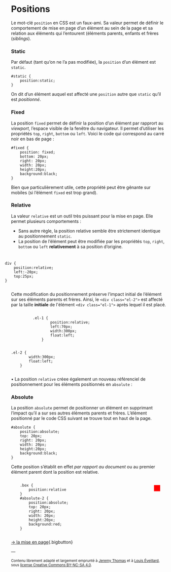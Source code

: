 # Positions

Le mot-clé `position` en CSS est un faux-ami. Sa valeur permet de définir le comportement de mise en page d’un élément au sein de la page et sa relation aux éléments qui l’entourent (éléments parents, enfants et frères (_siblings_).

### Static

Par défaut (tant qu’on ne l’a pas modifiée), la `position` d’un élément est `static`.

    #static {
        position:static;
    }

On dit d’un élément auquel est affecté une `position` autre que `static` qu’il est _positionné_.

### Fixed

La position `fixed` permet de définir la position d’un élément par rapprort au _viewport_, l’espace visible de la fenêtre du navigateur. Il permet d’utiliser les propriétés `top`, `right`, `bottom` ou `left`. Voici le code qui correspond au carré noir en bas de page :

    #fixed {
        position: fixed;
        bottom: 20px;
        right: 20px;
        width: 20px;
        height:20px;
        background:black;
    }

Bien que particulièrement utile, cette propriété peut être gênante sur mobiles (si l’élément `fixed` est trop grand).

### Relative

La valeur `relative` est un outil très puissant pour la mise en page. Elle permet plusieurs comportements :  

- Sans autre règle, la position relative semble être strictement identique au positionnement `static`.
- La position de l’élément peut être modifiée par les propriétés `top`, `right`, `bottom` ou `left` **relativement** à sa position d’origine.

<div style="padding-bottom:25px">

<div class="el no-padding">

<article class="el " style="position:relative; left:-20px; top:25px; z-index:3">

    div {
        position:relative;
        left:-20px;
        top:25px;
    }

</article>

</div>

</div>

Cette modification du positionnement préserve l’impact initial de l’élément sur ses éléments parents et frères. Ainsi, le `<div class="el-2">` est affecté par la taille **initiale** de l'élément `<div class="el-1">` après lequel il est placé.

<div class="el clearfix" style="overflow:auto">

<div class="el " style="position:relative; left:70px; width:300px; float:left;">

    .el-1 {
            position:relative;
            left:70px;
            width:300px;
            float:left;
        }

</div>

<div class="el " style="width:300px; float:left;">

    .el-2 {
            width:300px;
            float:left;
        }

</div>

</div>

• La position `relative` créee également un nouveau référenciel de positionnement pour les éléments positionnés en `absolute` :

### Absolute

La position `absolute` permet de positionner un élément en supprimant l’impact qu’il a sur ses autres éléments parents et frères. L’élément positionné par le code CSS suivant se trouve tout en haut de la page.

    #absolute {
        position:absolute;
        top: 20px;
        right: 20px;
        width: 20px;
        height:20px;
        background:black;
    }

Cette position s’établit en effet _par rapport au document_ ou au premier élément parent dont la position est relative.

<div class="el box" style="position:relative">
    <div style="position:absolute; top: 20px; right: 20px; width: 20px; height:20px; background:red;"></div>
    <pre><code>
    .box {
        position:relative
    }
    #absolute-2 {
        position:absolute;
        top: 20px;
        right: 20px;
        width: 20px;
        height:20px;
        background:red;
    }
    </code></pre>
</div>

[→ la mise en page](../layout/){.bigbutton}


—

<small>Contenu librement adapté et largement emprunté à [Jeremy Thomas](https://marksheet.io) et à [Louis Éveillard](http://pca.louiseveillard.com/),  sous [license Creative Commons BY-NC-SA 4.0](https://creativecommons.org/licenses/by-nc-sa/4.0/). </small>
